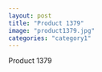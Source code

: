 ```yaml
---
layout: post
title: "Product 1379"
image: "product1379.jpg"
categories: "category1"
---
```

Product 1379
